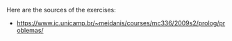 Here are the sources of the exercises:
- https://www.ic.unicamp.br/~meidanis/courses/mc336/2009s2/prolog/problemas/
